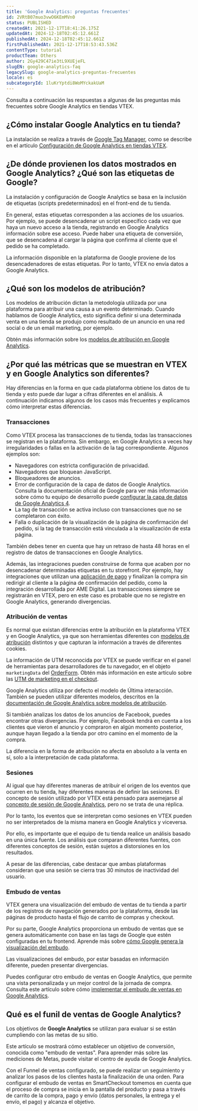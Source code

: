 ```yaml
---
title: 'Google Analytics: preguntas frecuentes'
id: 2VRtB07muo3vwO6KEmMVn0
status: PUBLISHED
createdAt: 2021-12-17T18:41:26.175Z
updatedAt: 2024-12-18T02:45:12.661Z
publishedAt: 2024-12-18T02:45:12.661Z
firstPublishedAt: 2021-12-17T18:53:43.536Z
contentType: tutorial
productTeam: Others
author: 2Gy429C47ie3tL9XUEjeFL
slugEN: google-analytics-faq
legacySlug: google-analytics-preguntas-frecuentes
locale: es
subcategoryId: 1luKrYptdi8WoMYckakUaM
---
```


Consulta a continuación las respuestas a algunas de las preguntas más frecuentes sobre Google Analytics en tiendas VTEX.

## ¿Cómo instalar Google Analytics en tu tienda?

La instalación se realiza a través de [Google Tag Manager](https://help.vtex.com/es/tutorial/integracao-com-o-google-tag-manager#), como se describe en el artículo [Configuración de Google Analytics en tiendas VTEX](https://help.vtex.com/es/tutorial/how-to-setup-google-analytics-in-vtex-store--G2P0rmSrEiqCcmUMyUUwG#).

## ¿De dónde provienen los datos mostrados en Google Analytics? ¿Qué son las etiquetas de Google?

La instalación y configuración de Google Analytics se basa en la inclusión de etiquetas (scripts predeterminados) en el front-end de tu tienda.

En general, estas etiquetas corresponden a las acciones de los usuarios. Por ejemplo, se puede desencadenar un script específico cada vez que haya un nuevo acceso a la tienda, registrando en Google Analytics información sobre ese acceso. Puede haber una etiqueta de conversión, que se desencadena al cargar la página que confirma al cliente que el pedido se ha completado.

La información disponible en la plataforma de Google proviene de los desencadenadores de estas etiquetas. Por lo tanto, VTEX no envía datos a Google Analytics.

## ¿Qué son los modelos de atribución?

Los modelos de atribución dictan la metodología utilizada por una plataforma para atribuir una causa a un evento determinado. Cuando hablamos de Google Analytics, esto significa definir si una determinada venta en una tienda se produjo como resultado de un anuncio en una red social o de un email marketing, por ejemplo.

Obtén más información sobre los [modelos de atribución en Google Analytics](https://support.google.com/analytics/answer/1662518?hl=es).

## ¿Por qué las métricas que se muestran en VTEX y en Google Analytics son diferentes?

Hay diferencias en la forma en que cada plataforma obtiene los datos de tu tienda y esto puede dar lugar a cifras diferentes en el análisis. A continuación indicamos algunos de los casos más frecuentes y explicamos cómo interpretar estas diferencias.

### Transacciones

Como VTEX procesa las transacciones de tu tienda, todas las transacciones se registran en la plataforma. Sin embargo, en Google Analytics a veces hay irregularidades o fallas en la activación de la tag correspondiente. Algunos ejemplos son:

- Navegadores con estricta configuración de privacidad.
- Navegadores que bloquean JavaScript.
- Bloqueadores de anuncios.
- Error de configuración de la capa de datos de Google Analytics. Consulta la documentación oficial de Google para ver más información sobre cómo tu equipo de desarrollo puede [configurar la capa de datos de Google Analytics 4](https://developers.google.com/tag-manager/ecommerce-ga4).
- La tag de transacción se activa incluso con transacciones que no se completaron con éxito.
- Falla o duplicación de la visualización de la página de confirmación del pedido, si la tag de transacción está vinculada a la visualización de esta página.

<div class = "alert alert-info">
También debes tener en cuenta que hay un retraso de hasta 48 horas en el registro de datos de transacciones en Google Analytics.
</div>

Además, las integraciones pueden construirse de forma que acaben por no desencadenar determinadas etiquetas en tu storefront. Por ejemplo, hay integraciones que utilizan una [aplicación de pago](https://developers.vtex.com/vtex-rest-api/docs/payments-integration-payment-app) y finalizan la compra sin redirigir al cliente a la página de confirmación del pedido, como la integración desarrollada por AME Digital. Las transacciones siempre se registrarán en VTEX, pero en este caso es probable que no se registre en Google Analytics, generando divergencias.

### Atribución de ventas

Es normal que existan diferencias entre la atribución en la plataforma VTEX y en Google Analytics, ya que son herramientas diferentes con [modelos de atribución](#que-son-los-modelos-de-atribucion) distintos y que capturan la información a través de diferentes cookies.

La información de UTM reconocida por VTEX se puede verificar en el panel de herramientas para desarrolladores de tu navegador, en el objeto `marketingData` del [OrderForm](https://developers.vtex.com/docs/guides/orderform-fields). Obtén más información en este artículo sobre las [UTM de marketing en el checkout](https://developers.vtex.com/docs/guides/check-marketing-utms-used-at-checkout).

Google Analytics utiliza por defecto el modelo de Última interacción.
También se pueden utilizar diferentes modelos, descritos en la [documentación de Google Analytics sobre modelos de atribución](https://support.google.com/analytics/answer/1662518?hl=es).

Si también analizas los datos de los anuncios de Facebook, puedes encontrar otras divergencias. Por ejemplo, Facebook tendrá en cuenta a los clientes que vieron el anuncio y compraron en algún momento posterior, aunque hayan llegado a la tienda por otro camino en el momento de la compra.

La diferencia en la forma de atribución no afecta en absoluto a la venta en sí, solo a la interpretación de cada plataforma.

### Sesiones

Al igual que hay diferentes maneras de atribuir el origen de los eventos que ocurren en tu tienda, hay diferentes maneras de definir las sesiones. El concepto de sesión utilizado por VTEX está pensado para asemejarse al [concepto de sesión de Google Analytics](https://support.google.com/analytics/answer/2731565?hl=es#time-based-expiration&zippy=%2Cneste-artigo), pero no se trata de una réplica.

Por lo tanto, los eventos que se interpretan como sesiones en VTEX pueden no ser interpretados de la misma manera en Google Analytics y viceversa.

Por ello, es importante que el equipo de tu tienda realice un análisis basado en una única fuente. Los análisis que comparan diferentes fuentes, con diferentes conceptos de sesión, están sujetos a distorsiones en los resultados.

A pesar de las diferencias, cabe destacar que ambas plataformas consideran que una sesión se cierra tras 30 minutos de inactividad del usuario.

### Embudo de ventas

VTEX genera una visualización del embudo de ventas de tu tienda a partir de los registros de navegación generados por la plataforma, desde las páginas de producto hasta el flujo de carrito de compras y checkout.

Por su parte, Google Analytics proporciona un embudo de ventas que se genera automáticamente con base en las tags de Google que estén configuradas en tu frontend. Aprende más sobre [cómo Google genera la visualización del embudo](https://support.google.com/analytics/answer/6014872#zippy=%2Ccontenido-del-art%C3%ADculo).

Las visualizaciones del embudo, por estar basadas en información diferente, pueden presentar divergencias.

Puedes configurar otro embudo de ventas en Google Analytics, que permite una vista personalizada y un mejor control de la jornada de compra. Consulta este artículo sobre cómo [implementar el embudo de ventas en Google Analytics](https://help.vtex.com/es/tutorial/configurar-funil-de-vendas-no-google-analytics).

## Qué es el funil de ventas de Google Analytics?

Los objetivos de **Google Analytics** se utilizan para evaluar si se están cumpliendo con las metas de su sitio.

Este artículo se mostrará cómo establecer un objetivo de conversión, conocida como "embudo de ventas". Para aprender más sobre las mediciones de Metas, puede visitar el centro de ayuda de Google Analytics.

Con el Funnel de ventas configurado, se puede realizar un seguimiento y analizar los pasos de los clientes hasta la finalización de una orden. Para configurar el embudo de ventas en SmartCheckout tomemos en cuenta que el proceso de compra se inicia en la pantalla del producto y pasa a través de carrito de la compra, pago y envío (datos personales, la entrega y el envío, el pago) y alcanza el objetivo.


